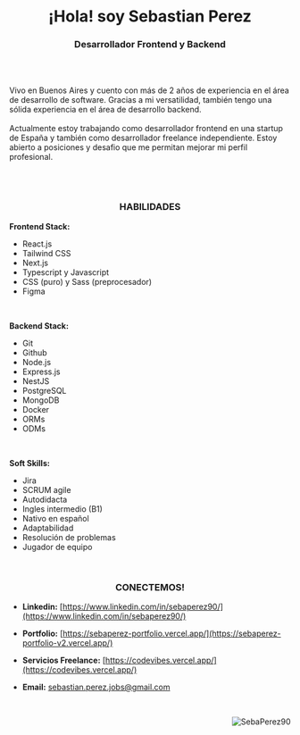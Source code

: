 <h1 align="center">¡Hola! soy Sebastian Perez</h1> 
<h3 align="center">Desarrollador Frontend y Backend</h2> 

<br><br>

Vivo en Buenos Aires y cuento con más de 2 años de experiencia en el área de desarrollo de software. Gracias a mi versatilidad, también tengo una sólida experiencia en el área de desarrollo backend.
<br><br>
Actualmente estoy trabajando como desarrollador frontend en una startup de España y también como desarrollador freelance independiente. Estoy abierto a posiciones y desafio que me permitan mejorar mi perfil profesional.

<br><br>


<h3 align="center">HABILIDADES</h3> 

**Frontend Stack:**
- React.js
- Tailwind CSS
- Next.js
- Typescript y Javascript
- CSS (puro) y Sass (preprocesador)
- Figma

<br>

**Backend Stack:**
- Git
- Github
- Node.js
- Express.js
- NestJS
- PostgreSQL
- MongoDB
- Docker
- ORMs
- ODMs

<br>

**Soft Skills:**
- Jira
- SCRUM agile
- Autodidacta 
- Ingles intermedio (B1)
- Nativo en español
- Adaptabilidad
- Resolución de problemas
- Jugador de equipo


<br>

<h3 align="center">CONECTEMOS!</h3> 

- **Linkedin:** [https://www.linkedin.com/in/sebaperez90/](https://www.linkedin.com/in/sebaperez90/)
 
- **Portfolio:** [https://sebaperez-portfolio.vercel.app/](https://sebaperez-portfolio-v2.vercel.app/)

- **Servicios Freelance:** [https://codevibes.vercel.app/](https://codevibes.vercel.app/)

- **Email:** sebastian.perez.jobs@gmail.com

<br>

<p align="right"> <img src="https://komarev.com/ghpvc/?username=SebaPerez90&label=Profile%20views&color=515BB9&style=flat" alt="SebaPerez90" /> </p>


